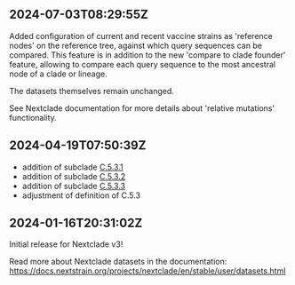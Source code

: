 ## 2024-07-03T08:29:55Z

Added configuration of current and recent vaccine strains as 'reference nodes' on the reference tree, against which query sequences can be compared. This feature is in addition to the new 'compare to clade founder' feature, allowing to compare each query sequence to the most ancestral node of a clade or lineage.

The datasets themselves remain unchanged.

See Nextclade documentation for more details about 'relative mutations' functionality.

## 2024-04-19T07:50:39Z

 - addition of subclade [C.5.3.1](https://github.com/influenza-clade-nomenclature/seasonal_A-H1N1pdm_NA/blob/main/subclades/C.5.3.1.yml)
 - addition of subclade [C.5.3.2](https://github.com/influenza-clade-nomenclature/seasonal_A-H1N1pdm_NA/blob/main/subclades/C.5.3.2.yml)
 - addition of subclade [C.5.3.3](https://github.com/influenza-clade-nomenclature/seasonal_A-H1N1pdm_NA/blob/main/subclades/C.5.3.3.yml)
 - adjustment of definition of C.5.3

## 2024-01-16T20:31:02Z

Initial release for Nextclade v3!

Read more about Nextclade datasets in the documentation: https://docs.nextstrain.org/projects/nextclade/en/stable/user/datasets.html
